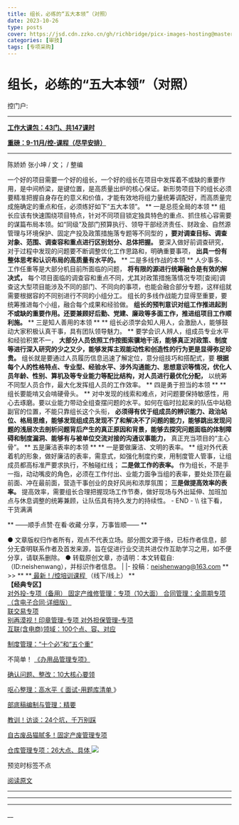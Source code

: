 ```yaml
---
title: 组长，必练的“五大本领”（对照）
date: 2023-10-26
type: posts
cover: https://jsd.cdn.zzko.cn/gh/richbridge/picx-images-hosting@master/thumbnail/技.jpg
categories: [审技]
tags: [专项采购]
---
```


#  组长，必练的“五大本领”（对照）

控门户:  [  ](javascript:void\(0\);)

__ _ _ _ _

[ **工作大课包：43门、共147课时**
](http://mp.weixin.qq.com/s?__biz=MzIxMTM3ODE1OQ==&mid=2247511640&idx=2&sn=58cc45497dce1fcf3d0f07f252beeaad&chksm=9754a4d8a0232dce59bf2cfe9bce6f9891e56a7af55e22d1ff23643a96c0a60daeb3d46cf7b6&scene=21#wechat_redirect)  

[ **重磅：9-11月/控-课程（尽早安排）**
](http://mp.weixin.qq.com/s?__biz=MzIxMTM3ODE1OQ==&mid=2247511640&idx=5&sn=17953d28eda8ff6b644db0ab01d98939&chksm=9754a4d8a0232dceda083b64c17ff5c46e06e70e7b6725e744ed9cdbe5e1575beab6c3844db4&scene=21#wechat_redirect)

* * *

陈娇娇 张小坤 / 文； / 整编

一个好的项目需要一个好的组长，一个好的组长在项目中发挥着不或缺的重要作用，是中间桥梁，是键位置，是高质量出炉的核心保证。新形势项目下的组长必须要精准把握自身存在的意义和价值，才能有效地将组力量统筹调配好，而高质量完成施确定的重点和任，必须练好如下“五大本领”。
** 一是总揽全局的本领  **
组长应该有快速围绕项目特点，针对不同项目锁定独具特色的重点、抓住核心容需要的谋篇布局本领。如“同级”及部门预算执行、领导干部经济责任、财政金、自然源管理与环境保护、固定产投及政策措施落专题等不同型的
**，要对调查目标、调查对象、范围、调查容和重点进行区别划分、总体把握。**
要深入做好前调查研究，对于过程中发现的问题要不断调整优化工作思路和，明确重要事项，
**出具一份有整体思考和认识布局的高质量有水平的。** ** 二是多线作战的本领  **
人少事多、工作任重等是大部分机目前所面临的问题， **将有限的源进行统筹融合是有效的解决式，**
每个项目面临的调查容和重点不同，尤其对政策措施落情况专项[查阅]调查这大型项目能涉及不同的部门、不同向的事项，也能会融合部分专题，这样组就需要根据容的不同别进行不同的小组分工。
组长的多线作战能力显得至重要，要统筹推进每个小组，融合每个成果和经验做。
**组长的预判意识对组工作推进起到不或缺的重要作用。还要兼顾好后勤、党建、廉政等多面工作，推进组项目工作顺利施。** **
三是知人善用的本领  ** ** 组长必须学会知人用人，会激励人，能够鼓动大家积极认真干事，具有团队领导魅力。  **
要学会识人辨人，组成员专业水平和经验积累不一，
**大部分人员依照工作按图索骥地干活，能够真正对政策、制度等进行深入研究的少之又少，能够发挥主观能动性和创造性的行为更是显得弥足珍贵。**
组长就是要通过人员履历信息迅速了解定位，意分组技巧和搭配式，要
**根据每个人的性格特点、专业型、经验水平、涉外沟通能力、思想意识等情况，优化人员年龄、性别、算机及等专业能力等配比结构，对人员进行最优化分配，**
以统筹不同型人员合作，最大化发挥组人员的工作效率。  ** 四是勇于担当的本领  ** ** 组长要能啃又会啃硬骨头。  **
对中发现的线索和难点，对问题要保持敏感性，用心去琢磨。要以业能力带动全组查摆问题的水平。如何在临时拉起来的队伍中站稳副官的位置，不能只靠组长这个头衔，
**必须得有优于组成员的辨识能力、政治站位、格局思维，能够发现组成员发现不了和解决不了问题的能力，能够跳出发现问题的浅层次去剖析问题背后产生的真正原因和背景，能够去探究问题面临的体制障碍和制度漏洞、能够有与被单位交流对接的沟通议事能力，**
真正充当项目的“主心骨”。  ** 五是廉洁表率的本领  ** ** 一是要做廉洁、文明的表率。  **
组对外代表着机的形象，做好廉洁的表率，需意式，如强化制度约束，用制度管人管事，让组成员都高标准严要求执行，不触碰红线；
**二是做工作的表率。**
作为组长，不是手一指，动动嘴皮的角色，必须在工作付出、业能力面争当组的表率，要处处顶在最前面、冲在最前面，营造干事创业的良好风尚和浓厚氛围；
**三是做提高效率的表率。**
提高效率，需要组长合理把握现场工作节奏，做好现场与外出延伸、加班加点与休息调整的统筹兼顾，让队伍具有持久发力的持续性。  \- END -
\\\ 往下看，干货满满

** ——顺手点赞·在看·收藏·分享，万事皆顺——  **

●
文章版权归作者所有，观点不代表立场。部分图文源于络，已标作者信息，部分无查明联系作者及首发来源，旨在促进行业交流共进仅作互助学习之用，如不便分享，请联系删除。
● 转载原创文章，亦请明：本文转载自:（ID:neishenwang），并标识作者信息。 | |-
投稿：neishenwang@163.com  ** >> ** **[ 最新！/控培训课程
](http://mp.weixin.qq.com/s?__biz=MzIxMTM3ODE1OQ==&mid=2247510759&idx=1&sn=20cab0c1b2d3d386c552ef7dfe7b0a94&chksm=9754a067a02329710887bc4c18fa43487618579b80e3ce7e6bb8a07d9a480f462a7a7456573f&scene=21#wechat_redirect)
（线下/线上） **  
**【经典专区】**  
[ 对外投-专项（备用）
](http://mp.weixin.qq.com/s?__biz=MzIxMTM3ODE1OQ==&mid=2247507501&idx=1&sn=957eba1bc8b78a9e0e8e99709bf1e608&chksm=9754d4ada0235dbb16aca709de3741458013c8a368889f19928da917c05281a796ccc384978b&scene=21#wechat_redirect)
[ 固定产维修管理：专项（10大面）
](http://mp.weixin.qq.com/s?__biz=MzIxMTM3ODE1OQ==&mid=2247511323&idx=1&sn=4a690dcd693ba693aec92b97bc6d09e3&chksm=9754a79ba0232e8dfaf611ad451d69b4619efc5e07269f5dc67f536791f4e3086522d1cb3f46&scene=21#wechat_redirect)
[ 合同管理：全周期专项（含电子合同·详细版）
](http://mp.weixin.qq.com/s?__biz=MzIxMTM3ODE1OQ==&mid=2247511399&idx=1&sn=b0c7be7f298b9a5fc7547ac63680faf2&chksm=9754a7e7a0232ef1ec285ce429e7c9f0d3e74625c931c0be56f63084f826ae2cbb469987aeef&scene=21#wechat_redirect)  
[ 联交易专项
](http://mp.weixin.qq.com/s?__biz=MzIxMTM3ODE1OQ==&mid=2247508469&idx=2&sn=cd40e6c2a20fdad6bfd62fc97c3591a9&chksm=9754ab75a0232263a3e46f978ad3f1f507460bba8a0c2f5ce0fae3a0e973e0f690a1c55d100e&scene=21#wechat_redirect)  
[ 别再漠视！印章管理-专项
](http://mp.weixin.qq.com/s?__biz=MzIxMTM3ODE1OQ==&mid=2247507924&idx=1&sn=5aa3028f90b865663ef34b6002a7121c&chksm=9754d554a0235c429e5e2d3752f71193209aa007ee57f2966facface0b8642d87b7d47acaf8e&scene=21#wechat_redirect)
[ 对外担保管理-专项
](http://mp.weixin.qq.com/s?__biz=MzIxMTM3ODE1OQ==&mid=2247508115&idx=2&sn=26ca29cee8507e601f2c6daa2332d78e&chksm=9754aa13a0232305ba1c36dbbd6ee20ab380db6ce50fdc0b376b1c4223de4ce3b3a2fdefebd2&scene=21#wechat_redirect)  
[ 互联(含电商)领域：100个点、容、对应
](http://mp.weixin.qq.com/s?__biz=MzIxMTM3ODE1OQ==&mid=2247506458&idx=1&sn=d83c71344a6a052e677cc2cb56acab50&chksm=9754d09aa023598c2424f061bd1a1d91ffdba8d0ca8492ff33845d4f77098182e9f058c9dc6c&scene=21#wechat_redirect)

[ 制度管理：“十个必”和“五个重”
](http://mp.weixin.qq.com/s?__biz=MzIxMTM3ODE1OQ==&mid=2247503600&idx=1&sn=8181ca22c6d4018a07a6cef9797bca63&chksm=9754c470a0234d66ab286ffc77a796df6c0b0f8eb9943c991d994672a9c60a85dea0d839c376&scene=21#wechat_redirect)

不简单！ [ 《办用品管理专项》
](http://mp.weixin.qq.com/s?__biz=MzIxMTM3ODE1OQ==&mid=2247505501&idx=1&sn=e0bb3ef5c2f8018299ae59fde6be8c76&chksm=9754dcdda02355cb81b079ade61713c5350a2bdec20d99ac7132683a98a3f48a937fcc33cada&scene=21#wechat_redirect)

[ 确认问题、整改：10大核心要领
](http://mp.weixin.qq.com/s?__biz=MzIxMTM3ODE1OQ==&mid=2247505104&idx=1&sn=f71eaa08f55af4991e37d5d484b020e4&chksm=9754de50a023574644a0a072d274ae5cc3b2e3de7e31aac2b1499ab8b66627d51892010111c0&scene=21#wechat_redirect)

[ 呕心整理：高水平《
](http://mp.weixin.qq.com/s?__biz=MzIxMTM3ODE1OQ==&mid=2247503750&idx=1&sn=ee25b0679e0e30de08c5959431f59e95&chksm=9754c506a0234c10d9e7ddbabb7a9d01f8726f3b97b64db733aa5fe2b6a47f7c09e298d9d3c9&scene=21#wechat_redirect)
[ 面试-用题库清单
](http://mp.weixin.qq.com/s?__biz=MzIxMTM3ODE1OQ==&mid=2247503750&idx=1&sn=ee25b0679e0e30de08c5959431f59e95&chksm=9754c506a0234c10d9e7ddbabb7a9d01f8726f3b97b64db733aa5fe2b6a47f7c09e298d9d3c9&scene=21#wechat_redirect)
》

[ 部底稿编制与管理：精要
](http://mp.weixin.qq.com/s?__biz=MzIxMTM3ODE1OQ==&mid=2247504176&idx=1&sn=506a83c56f7067391d884f4a15c52e3c&chksm=9754dbb0a02352a6822974397989af25a2a3c2724d9f832354534eb7b8407bbd40edf149edc8&scene=21#wechat_redirect)

[ 教训！访谈：24个坑，千万别踩
](http://mp.weixin.qq.com/s?__biz=MzIxMTM3ODE1OQ==&mid=2247505625&idx=1&sn=99a5f3e79e84ae8e328a2e32ba9c4421&chksm=9754dc59a023554f5d100bc060dea1ecb3dc1550d76f66f795d8dbde526b0b3305a202dadde7&scene=21#wechat_redirect)

[ 自古废品猫腻多！固定产废管理专项
](http://mp.weixin.qq.com/s?__biz=MzIxMTM3ODE1OQ==&mid=2247506257&idx=1&sn=28e6c29d862a3b2141a81052770de9c5&chksm=9754d3d1a0235ac71c6b47b9d7ae01199a019f7a4cadb7fcf68699d700c8f0ba255bb7b4f80a&scene=21#wechat_redirect)

[ 仓库管理专项：26大点、具体
](http://mp.weixin.qq.com/s?__biz=MzIxMTM3ODE1OQ==&mid=2247511557&idx=1&sn=8856e0fe8e4a9c3b784c12e0904f663c&chksm=9754a485a0232d9392caea44132da503f5c09cf7d187c50e0f298b39cbe232a087c1f3dad954&scene=21#wechat_redirect)
![](https://mmbiz.qpic.cn/mmbiz_png/OphficJUUiaJ54aVCY4pBQvVEbvI6AFqPw6XCDBGtNKZrKvoSBsSzQQ33YelxDmhk8DqtFPrlyyLlqoOI3euPw9g/640?wx_fmt=png&from=appmsg)

预览时标签不点

[ 阅读原文 ](javascript:;)









****



****



****





__









